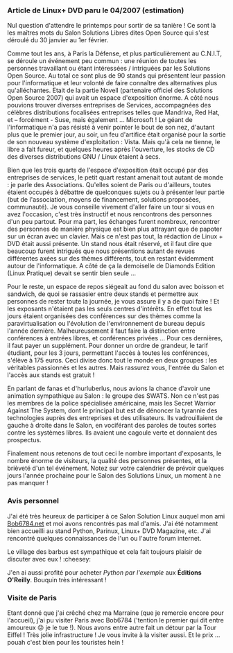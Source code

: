 ### Article de Linux+ DVD paru le 04/2007 (estimation)

Nul question d'attendre le printemps pour sortir de sa tanière ! Ce sont là les maîtres mots du Salon Solutions Libres dites Open Source qui s'est déroulé du 30 janvier au 1er février.

Comme tout les ans, à Paris la Défense, et plus particulièrement au C.N.I.T, se déroule un événement peu commun : une réunion de toutes les personnes travaillant ou étant intéressées / intriguées par les Solutions Open Source. Au total ce sont plus de 90 stands qui présentent leur passion pour l'informatique et leur volonté de faire connaître des alternatives plus qu'alléchantes. Etait de la partie Novell (partenaire officiel des Solutions Open Source 2007) qui avait un espace d'exposition énorme. A côté nous pouvions trouver diverses entreprises de Services, accompagnées des célèbres distributions focalisées entreprises telles que Mandriva, Red Hat, et – forcément - Suse, mais également ... Microsoft ! Le géant de l'informatique n'a pas résisté à venir pointer le bout de son nez, d'autant plus que le premier jour, au soir, un feu d'artifice était organisé pour la sortie de son nouveau système d'exploitation : Vista. Mais qu'à cela ne tienne, le libre a fait fureur, et quelques heures après l'ouverture, les stocks de CD des diverses distributions GNU / Linux étaient à secs.

Bien que les trois quarts de l'espace d'exposition était occupé par des entreprises de services, le petit quart restant amenait tout autant de monde : je parle des Associations. Qu'elles soient de Paris ou d'ailleurs, toutes étaient occupés à débattre de quelconques sujets ou à présenter leur partie (but de l'association, moyens de financement, solutions proposées, communauté). Je vous conseille vivement d'aller faire un tour si vous en avez l'occasion, c'est très instructif et nous rencontrons des personnes d'un peu partout. Pour ma part, les échanges furent nombreux, rencontrer des personnes de manière physique est bien plus attrayant que de papoter sur un écran avec un clavier. Mais ce n'est pas tout, la rédaction de Linux + DVD était aussi présente. Un stand nous était réservé, et il faut dire que beaucoup furent intrigués que nous présentions autant de revues différentes axées sur des thèmes différents, tout en restant évidemment autour de l'informatique. A côté de ça la demoiselle de Diamonds Edition (Linux Pratique) devait se sentir bien seule ...

Pour le reste, un espace de repos siégeait au fond du salon avec boisson et sandwich, de quoi se rassasier entre deux stands et permettre aux personnes de rester toute la journée, je vous assure il y a de quoi faire ! Et les exposants n'étaient pas les seuls centres d'intérêts. En effet tout les jours étaient organisées des conférences sur des thèmes comme la paravirtualisation ou l'évolution de l'environnement de bureau depuis l'année dernière. Malheureusement il faut faire la distinction entre conférences à entrées libres, et conférences privées ... Pour ces dernières, il faut payer un supplément. Pour donner un ordre de grandeur, le tarif étudiant, pour les 3 jours, permettant l'accès à toutes les conférences, s'élève à 175 euros. Ceci divise donc tout le monde en deux groupes : les véritables passionnés et les autres. Mais rassurez vous, l'entrée du Salon et l'accès aux stands est gratuit !

En parlant de fanas et d'hurluberlus, nous avions la chance d'avoir une animation sympathique au Salon : le groupe des SWATS. Non ce n'est pas les membres de la police spécialisée américaine, mais les Secret Warrior Against The System, dont le principal but est de dénoncer la tyrannie des technologies auprès des entreprises et des utilisateurs. Ils vadrouillaient de gauche à droite dans le Salon, en vociférant des paroles de toutes sortes contre les systèmes libres. Ils avaient une cagoule verte et donnaient des prospectus.

Finalement nous retenons de tout ceci le nombre important d'exposants, le nombre énorme de visiteurs, la qualité des personnes présentes, et la brièveté d'un tel événement. Notez sur votre calendrier de prévoir quelques jours l'année prochaine pour le Salon des Solutions Linux, un moment à ne pas manquer !

### Avis personnel

J'ai été très heureux de participer à ce Salon Solution Linux auquel mon ami [Bob6784.net](http://blog.bob6784.net "Blog de Bob6784") et moi avons rencontrés pas mal d'amis. J'ai été notamment bien accueilli au stand Python, Parinux, Linux+ DVD Magazine, etc. J'ai rencontré quelques connaissances de l'un ou l'autre forum internet.

Le village des barbus est sympathique et cela fait toujours plaisir de discuter avec eux ! :cheesey:

J'en ai aussi profité pour acheter *Python par l'exemple* aux **Éditions O'Reilly**. Bouquin très intéressant !

### Visite de Paris

Etant donné que j'ai crêché chez ma Marraine (que je remercie encore pour l'accueil), j'ai pu visiter Paris avec Bob6784 ('tention le premier qui dit entre amoureux :angry: je le tue !). Nous avons entre autre fait un détour par la Tour Eiffel ! Très jolie infrastructure ! Je vous invite à la visiter aussi. Et le prix ... pouah c'est bien pour les touristes hein !
